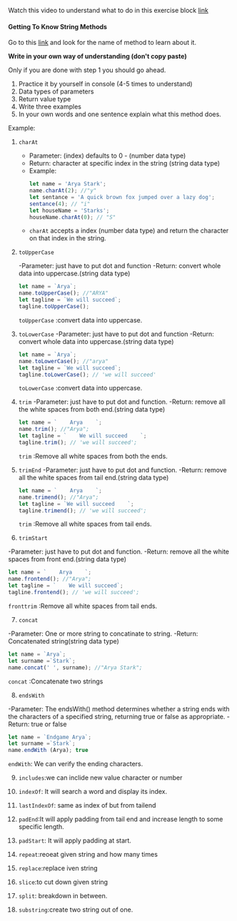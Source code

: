 Watch this video to understand what to do in this exercise block [link](https://www.youtube.com/watch?v=zGpplZj4zY0&feature=youtu.be)

#### Getting To Know String Methods

Go to this [link](https://developer.mozilla.org/en-US/docs/Web/JavaScript/Reference/Global_Objects/String) and look for the name of method to learn about it.

**Write in your own way of understanding (don't copy paste)**

Only if you are done with step 1 you should go ahead.

1. Practice it by yourself in console (4-5 times to understand)
2. Data types of parameters
3. Return value type
4. Write three examples
5. In your own words and one sentence explain what this method does.

Example:

1. `charAt`

   - Parameter: (index) defaults to 0 - (number data type)
   - Return: character at specific index in the string (string data type)
   - Example:
     ```js
     let name = 'Arya Stark';
     name.charAt(2); //"y"
     let sentance = 'A quick brown fox jumped over a lazy dog';
     sentance(4); // "i"
     let houseName = 'Starks';
     houseName.charAt(0); // "S"
     ```
   - `charAt` accepts a index (number data type) and return the character on that index in the string.

2. `toUpperCase`
 
   -Parameter: just have to put dot and function
   -Return: convert whole data into uppercase.(string data type)
   ```js
   let name = `Arya`;
   name.toUpperCase(); //"ARYA"
   let tagline = `We will succeed`;
   tagline.toUpperCase();
   ```
   `toUpperCase` :convert data into uppercase.

3. `toLowerCase`
   -Parameter: just have to put dot and function
   -Return: convert whole data into uppercase.(string data type)
   ```js
   let name = `Arya`;
   name.toLowerCase(); //"arya"
   let tagline = `We will succeed`;
   tagline.toLowerCase(); // 'we will succeed'
   ```
   `toLowerCase` :convert data into uppercase.


4. `trim`
  -Parameter: just have to put dot and function.
  -Return: remove all the white spaces from both end.(string data type)
   ```js
   let name = `    Arya    `;
   name.trim(); //"Arya";
   let tagline = `    We will succeed    `;
   tagline.trim(); // 'we will succeed';
   ```
   `trim` :Remove all white spaces from both the ends.


5. `trimEnd`
  -Parameter: just have to put dot and function.
  -Return: remove all the white spaces from tail end.(string data type)
   ```js
   let name = `    Arya    `;
   name.trimend(); //"Arya";
   let tagline = `We will succeed    `;
   tagline.trimend(); // 'we will succeed';
   ```
   `trim` :Remove all white spaces from tail ends.


6. `trimStart`

  -Parameter: just have to put dot and function.
  -Return: remove all the white spaces from front end.(string data type)
   ```js
   let name = `    Arya    `;
   name.frontend(); //"Arya";
   let tagline = `    We will succeed`;
   tagline.frontend(); // 'we will succeed';
   ```
   `fronttrim` :Remove all white spaces from tail ends.

7. `concat`

  -Parameter: One or more string to concatinate to string.
  -Return: Concatenated string(string data type)
   ```js
   let name = `Arya`;
   let surname =`Stark`;
   name.concat(' ', surname); //"Arya Stark";
   ```
   `concat` :Concatenate two strings


8. `endsWith`

  -Parameter: The endsWith() method determines whether a string ends with the characters of a specified string, returning true or false as appropriate.
  -Return: true or false
   ```js
   let name = `Endgame Arya`;
   let surname =`Stark`;
   name.endWith (Arya); true
   ```
   `endWith`: We can verify the ending characters.

9. `includes`:we can inclide new value character or number

10. `indexOf`: It will search a word and display its index.

11. `lastIndexOf`: same as index of but from tailend
12. `padEnd`:It will apply padding from tail end and increase length to some specific length.
13. `padStart`: It will apply padding at start.
14. `repeat`:reoeat given string and how many times 
15. `replace`:replace iven string
16. `slice`:to cut down given string
17. `split`: breakdown in between.
18. `substring`:create two string out of one.
